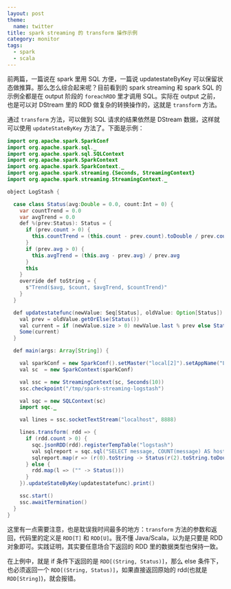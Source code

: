 ```yaml
---
layout: post
theme:
  name: twitter
title: spark streaming 的 transform 操作示例
category: monitor
tags:
  - spark
  - scala
---
```


前两篇，一篇说在 spark 里用 SQL 方便，一篇说 updatestateByKey 可以保留状态做推算。那么怎么综合起来呢？目前看到的 spark streaming 和 spark SQL 的示例全都是在 output 阶段的 `foreachRDD` 里才调用 SQL。实际在 output 之前，也是可以对 DStream 里的 RDD 做复杂的转换操作的，这就是 `transform` 方法。

通过 `transform` 方法，可以做到 SQL 请求的结果依然是 DStream 数据，这样就可以使用 `updateStateByKey` 方法了。下面是示例：

```java
import org.apache.spark.SparkConf
import org.apache.spark.sql._
import org.apache.spark.sql.SQLContext
import org.apache.spark.SparkContext
import org.apache.spark.SparkContext._
import org.apache.spark.streaming.{Seconds, StreamingContext}
import org.apache.spark.streaming.StreamingContext._

object LogStash {

  case class Status(avg:Double = 0.0, count:Int = 0) {
    var countTrend = 0.0
    var avgTrend = 0.0
    def %(prev:Status): Status = {
      if (prev.count > 0) {
        this.countTrend = (this.count - prev.count).toDouble / prev.count
      }
      if (prev.avg > 0) {
        this.avgTrend = (this.avg - prev.avg) / prev.avg
      }
      this
    }
    override def toString = {
      s"Trend($avg, $count, $avgTrend, $countTrend)"
    }
  }

  def updatestatefunc(newValue: Seq[Status], oldValue: Option[Status]): Option[Status] = {
    val prev = oldValue.getOrElse(Status())
    val current = if (newValue.size > 0) newValue.last % prev else Status()
    Some(current)
  }

  def main(args: Array[String]) {

    val sparkConf = new SparkConf().setMaster("local[2]").setAppName("LogStash")
    val sc  = new SparkContext(sparkConf)

    val ssc = new StreamingContext(sc, Seconds(10))
    ssc.checkpoint("/tmp/spark-streaming-logstash")

    val sqc = new SQLContext(sc)
    import sqc._

    val lines = ssc.socketTextStream("localhost", 8888)

    lines.transform( rdd => {
      if (rdd.count > 0) {
        sqc.jsonRDD(rdd).registerTempTable("logstash")
        val sqlreport = sqc.sql("SELECT message, COUNT(message) AS host_c, AVG(lineno) AS line_a FROM logstash WHERE path = '/var/log/system.log' AND lineno > 70 GROUP BY message ORDER BY host_c DESC LIMIT 100")
        sqlreport.map(r => (r(0).toString -> Status(r(2).toString.toDouble, r(1).toString.toInt)))
      } else {
        rdd.map(l => ("" -> Status()))
      }
    }).updateStateByKey(updatestatefunc).print()

    ssc.start()
    ssc.awaitTermination()
  }
}
```

这里有一点需要注意，也是耽误我时间最多的地方：`transform` 方法的参数和返回，代码里的定义是 `RDD[T]` 和 `RDD[U]`。我不懂 Java/Scala，以为是只要是 RDD 对象即可。实践证明，其实要任意场合下返回的 RDD 里的数据类型也保持一致。

在上例中，就是 if 条件下返回的是 `RDD[(String, Status)]`，那么 else 条件下，也必须返回一个 `RDD[(String, Status)]`，如果直接返回原始的 rdd(也就是 `RDD[String]`)，就会报错。

